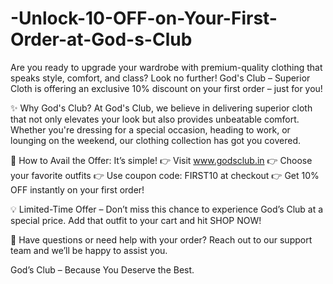# -Unlock-10-OFF-on-Your-First-Order-at-God-s-Club

Are you ready to upgrade your wardrobe with premium-quality clothing that speaks style, comfort, and class? Look no further! God's Club – Superior Cloth is offering an exclusive 10% discount on your first order – just for you!

✨ Why God's Club?
At God's Club, we believe in delivering superior cloth that not only elevates your look but also provides unbeatable comfort. Whether you're dressing for a special occasion, heading to work, or lounging on the weekend, our clothing collection has got you covered.

🛒 How to Avail the Offer:
It’s simple!
👉 Visit www.godsclub.in
👉 Choose your favorite outfits
👉 Use coupon code: FIRST10 at checkout
👉 Get 10% OFF instantly on your first order!

💡 Limited-Time Offer – Don’t miss this chance to experience God’s Club at a special price. Add that outfit to your cart and hit SHOP NOW!

💬 Have questions or need help with your order? Reach out to our support team and we’ll be happy to assist you.

God’s Club – Because You Deserve the Best.
